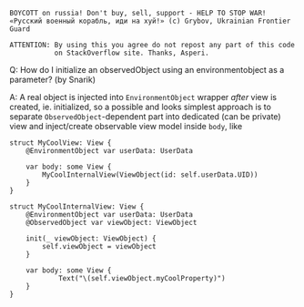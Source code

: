 ```
BOYCOTT on russia! Don't buy, sell, support - HELP TO STOP WAR!
«Русский военный корабль, иди на хуй!» (c) Grybov, Ukrainian Frontier Guard

ATTENTION: By using this you agree do not repost any part of this code
           on StackOverflow site. Thanks, Asperi.
```

Q: How do I initialize an observedObject using an environmentobject as a parameter? (by Snarik)

A: A real object is injected into `EnvironmentObject` wrapper *after* view is created, ie. initialized, so
a possible and looks simplest approach is to separate `ObservedObject`-dependent part into dedicated (can be
private) view and inject/create observable view model inside `body`, like

    struct MyCoolView: View {
        @EnvironmentObject var userData: UserData
    
        var body: some View {
            MyCoolInternalView(ViewObject(id: self.userData.UID))
        }
    }
    
    struct MyCoolInternalView: View {
        @EnvironmentObject var userData: UserData
        @ObservedObject var viewObject: ViewObject
    
        init(_ viewObject: ViewObject) {
            self.viewObject = viewObject
        }
    
        var body: some View {
                Text("\(self.viewObject.myCoolProperty)")
        }
    }

